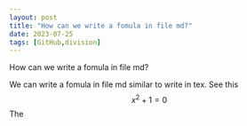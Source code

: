 ```yaml
---
layout: post
title: "How can we write a fomula in file md?"
date: 2023-07-25
tags: [GitHub,division]
---
```


How can we write a fomula in file md?

We can write a fomula in file md similar to write in tex. See this
$$x^2+1=0$$
The 
